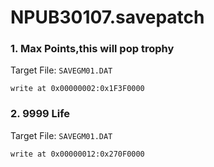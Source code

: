 # NPUB30107.savepatch

### 1. Max Points,this will pop trophy

Target File: `SAVEGM01.DAT`

```
write at 0x00000002:0x1F3F0000
```

### 2. 9999 Life

Target File: `SAVEGM01.DAT`

```
write at 0x00000012:0x270F0000
```

